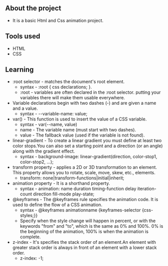 ## About the project

* It is a basic Html and Css animation project.

## Tools used

* HTML
* CSS

## Learning

* :root selector -  matches the document's root element.
    * syntax - :root { css declarations; }.
    * :root - variables are often declared in the :root selector. putting your variables there will make them usable everywhere.
* Variable declarations begin with two dashes (-) and are given a name and a value.
    * syntax - --variable-name: value;
* var() - This function is used to insert the value of a CSS variable.
    * syntax - var(--name, value)
    * name - The variable name (must start with two dashes).
    * value - The fallback value (used if the variable is not found).
* linear-gradient - To create a linear gradient you must define at least two color stops.You can also set a starting point and a direction (or an angle) along with the gradient effect.
    * syntax - background-image: linear-gradient(direction, color-stop1, color-stop2, ...);
* transform property - applies a 2D or 3D transformation to an element. This property allows you to rotate, scale, move, skew, etc., elements.
    * transform: none|transform-functions|initial|inherit;
* animation property - It is a shorthand property.
    * syntax - animation: name duration timing-function delay iteration-count direction fill-mode play-state;
* @keyframes - The @keyframes rule specifies the animation code. It is used to define the flow of a CSS animation.
    * syntax - @keyframes animationname {keyframes-selector {css-styles;}}
    * Specify when the style change will happen in percent, or with the keywords "from" and "to", which is the same as 0% and 100%. 0% is the  beginning of the animation, 100% is when the animation is complete.
* z-index - It's specifies the stack order of an element.An element with greater stack order is always in front of an element with a lower stack order.
    * z-index: -1;